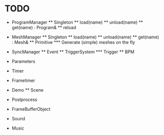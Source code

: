 TODO
====

* ProgramManager
** Singleton
** load(name)
** unload(name)
** get(name) : Program&
** reload

* MeshManager
** Singleton
** load(name)
** unload(name)
** get(name) : Mesh&
** Primitive 
*** Generate (simple) meshes on the fly

* SyncManager
** Event
** TriggerSystem
*** Trigger
** BPM

* Parameters

* Timer
* Frametimer

* Demo
** Scene

* Postprocess
* FrameBufferObject

* Sound
* Music

